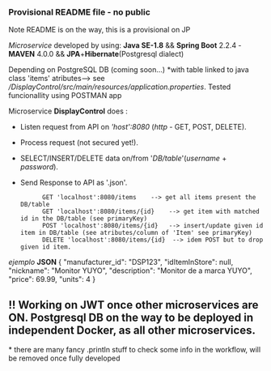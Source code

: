 <h3>Provisional README file - no public</h3>

Note README is on the way, this is a provisional on JP

*Microservice* developed by using:
**Java SE-1.8** && **Spring Boot** 2.2.4 - **MAVEN** 4.0.0 &&  **JPA**+**Hibernate**(Postgresql dialect)

Depending on PostgreSQL DB (coming soon...)
  *with table linked to java class 'items' atributes--> see _/DisplayControl/src/main/resources/application.properties_.
Tested funcionallity using POSTMAN app

Microservice **DisplayControl** does :

* Listen request from API on _'host':8080_  (_http_ - GET, POST, DELETE).
* Process request (not secured yet!).
* SELECT/INSERT/DELETE data on/from '_DB/table_'(_username_ + _password_).
* Send Response to API as '.json'.

         
      
            GET 'localhost':8080/items    --> get all items present the DB/table
            GET 'localhost':8080/items/{id}    --> get item with matched id in the DB/table (see primaryKey)
            POST 'localhost':8080/items/{id}   --> insert/update given id item in DB/table (see atributes/column of 'Item' see primaryKey)
            DELETE 'localhost':8080/items/{id}  --> idem POST but to drop given id item.
       
_ejemplo_ **JSON** 
{ "manufacturer_id": "DSP123",
  "idItemInStore": null,
"nickname": "Monitor YUYO",
"description": "Monitor de a marca YUYO",
"price": 69.99,
"units": 4
}

<h2>!! Working on JWT once other microservices are ON. Postgresql DB on the way to be deployed in independent Docker, as all other microservices.</h2>
* there are many fancy .println stuff to check some info in the workflow, will be removed once fully developed
      
